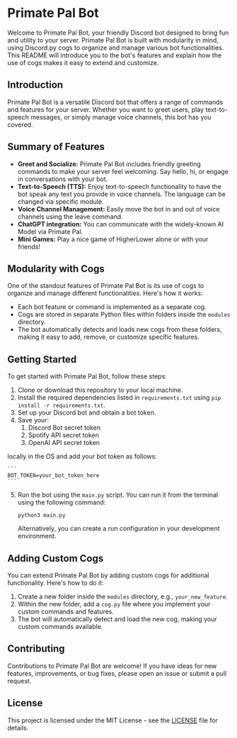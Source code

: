 # Primate Pal Bot

Welcome to Primate Pal Bot, your friendly Discord bot designed to bring fun and utility to your server. Primate Pal Bot is built with modularity in mind, using Discord.py cogs to organize and manage various bot functionalities. This README will introduce you to the bot's features and explain how the use of cogs makes it easy to extend and customize.

## Introduction

Primate Pal Bot is a versatile Discord bot that offers a range of commands and features for your server. Whether you want to greet users, play text-to-speech messages, or simply manage voice channels, this bot has you covered.

## Summary of Features

- **Greet and Socialize:** Primate Pal Bot includes friendly greeting commands to make your server feel welcoming. Say hello, hi, or engage in conversations with your bot.
- **Text-to-Speech (TTS):** Enjoy text-to-speech functionality to have the bot speak any text you provide in voice channels. The language can be changed via specific module.
- **Voice Channel Management:** Easily move the bot in and out of voice channels using the leave command.
- **ChatGPT integration:** You can communicate with the widely-known AI Model via Primate Pal.
- **Mini Games:** Play a nice game of HigherLower alone or with your friends!

## Modularity with Cogs

One of the standout features of Primate Pal Bot is its use of cogs to organize and manage different functionalities. Here's how it works:

- Each bot feature or command is implemented as a separate cog.
- Cogs are stored in separate Python files within folders inside the `modules` directory.
- The bot automatically detects and loads new cogs from these folders, making it easy to add, remove, or customize specific features.

## Getting Started

To get started with Primate Pal Bot, follow these steps:

1. Clone or download this repository to your local machine.
2. Install the required dependencies listed in `requirements.txt` using `pip install -r requirements.txt`.
3. Set up your Discord bot and obtain a bot token.
4. Save your:
   1. Discord Bot secret token
   2. Spotify API secret token
   3. OpenAI API secret token

locally in the OS and add your bot token as follows:


    ```
    BOT_TOKEN=your_bot_token_here
    ```

5. Run the bot using the `main.py` script. You can run it from the terminal using the following command:

    ```
    python3 main.py
    ```

   Alternatively, you can create a run configuration in your development environment.

## Adding Custom Cogs

You can extend Primate Pal Bot by adding custom cogs for additional functionality. Here's how to do it:

1. Create a new folder inside the `modules` directory, e.g., `your_new_feature`.
2. Within the new folder, add a `cog.py` file where you implement your custom commands and features.
3. The bot will automatically detect and load the new cog, making your custom commands available.

## Contributing

Contributions to Primate Pal Bot are welcome! If you have ideas for new features, improvements, or bug fixes, please open an issue or submit a pull request.

## License

This project is licensed under the MIT License - see the [LICENSE](LICENSE.md) file for details.
